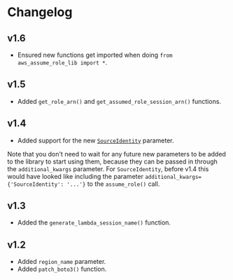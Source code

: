# Changelog

## v1.6
* Ensured new functions get imported when doing `from aws_assume_role_lib import *`.

## v1.5
* Added `get_role_arn()` and `get_assumed_role_session_arn()` functions.

## v1.4
* Added support for the new [`SourceIdentity`](https://aws.amazon.com/blogs/security/how-to-relate-iam-role-activity-to-corporate-identity/) parameter.

Note that you don't need to wait for any future new parameters to be added to the library to start using them, because they can be passed in through the `additional_kwargs` parameter.
For `SourceIdentity`, before v1.4 this would have looked like including the parameter `additional_kwargs={'SourceIdentity': '...'}` to the `assume_role()` call.

## v1.3
* Added the `generate_lambda_session_name()` function.

## v1.2
* Added `region_name` parameter.
* Added `patch_boto3()` function.
